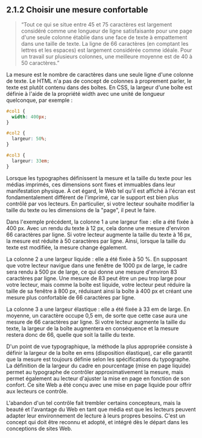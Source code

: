 ## 2.1.2 Choisir une mesure confortable

>  “Tout ce qui se situe entre 45 et 75 caractères est largement considéré comme une longueur de ligne satisfaisante pour une page d'une seule colonne établie dans une face de texte à empattement dans une taille de texte. La ligne de 66 caractères (en comptant les lettres et les espaces) est largement considérée comme idéale. Pour un travail sur plusieurs colonnes, une meilleure moyenne est de 40 à 50 caractères.”

La mesure est le nombre de caractères dans une seule ligne d'une colonne de texte. Le HTML n'a pas de concept de colonnes à proprement parler, le texte est plutôt contenu dans des boîtes. En CSS, la largeur d'une boîte est définie à l'aide de la propriété width avec une unité de longueur quelconque, par exemple :

```css
#col1 {
  width: 400px;
}

#col2 {
  largeur: 50%;
}

#col3 {
  largeur: 33em;
}
```

Lorsque les typographes définissent la mesure et la taille du texte pour les médias imprimés, ces dimensions sont fixes et immuables dans leur manifestation physique. À cet égard, le Web tel qu'il est affiché à l'écran est fondamentalement différent de l'imprimé, car le support est bien plus contrôlé par vos lecteurs. En particulier, si votre lecteur souhaite modifier la taille du texte ou les dimensions de la "page", il peut le faire.

Dans l'exemple précédent, la colonne 1 a une largeur fixe : elle a été fixée à 400 px. Avec un rendu du texte à 12 px, cela donne une mesure d'environ 66 caractères par ligne. Si votre lecteur augmente la taille du texte à 16 px, la mesure est réduite à 50 caractères par ligne. Ainsi, lorsque la taille du texte est modifiée, la mesure change également.

La colonne 2 a une largeur liquide : elle a été fixée à 50 %. En supposant que votre lecteur navigue dans une fenêtre de 1000 px de large, le cadre sera rendu à 500 px de large, ce qui donne une mesure d'environ 83 caractères par ligne. Une mesure de 83 peut être un peu trop large pour votre lecteur, mais comme la boîte est liquide, votre lecteur peut réduire la taille de sa fenêtre à 800 px, réduisant ainsi la boîte à 400 px et créant une mesure plus confortable de 66 caractères par ligne.

La colonne 3 a une largeur élastique : elle a été fixée à 33 em de large. En moyenne, un caractère occupe 0,5 em, de sorte que cette case aura une mesure de 66 caractères par ligne. Si votre lecteur augmente la taille du texte, la largeur de la boîte augmentera en conséquence et la mesure restera donc de 66, quelle que soit la taille du texte.

D'un point de vue typographique, la méthode la plus appropriée consiste à définir la largeur de la boîte en ems (disposition élastique), car elle garantit que la mesure est toujours définie selon les spécifications du typographe. La définition de la largeur du cadre en pourcentage (mise en page liquide) permet au typographe de contrôler approximativement la mesure, mais permet également au lecteur d'ajuster la mise en page en fonction de son confort. Ce site Web a été conçu avec une mise en page liquide pour offrir aux lecteurs ce contrôle.

L'abandon d'un tel contrôle fait trembler certains concepteurs, mais la beauté et l'avantage du Web en tant que média est que les lecteurs peuvent adapter leur environnement de lecture à leurs propres besoins. C'est un concept qui doit être reconnu et adopté, et intégré dès le départ dans les conceptions de sites Web.
